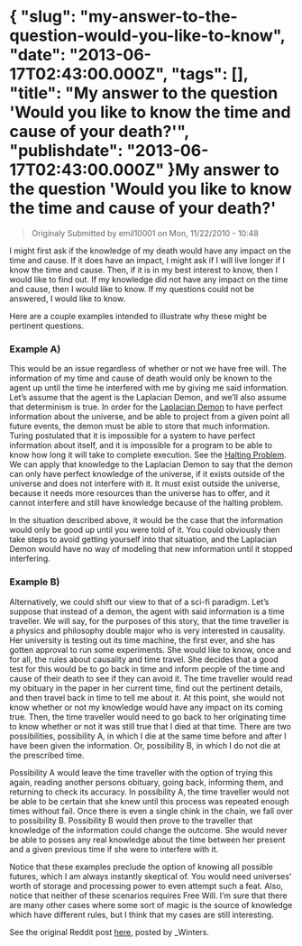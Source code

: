 {
    "slug": "my-answer-to-the-question-would-you-like-to-know",
    "date": "2013-06-17T02:43:00.000Z",
    "tags": [],
    "title": "My answer to the question 'Would you like to know the time and cause of your death?'",
    "publishdate": "2013-06-17T02:43:00.000Z"
}My answer to the question 'Would you like to know the time and cause of your death?'
====================================================================================




<blockquote>
  <p>Originaly Submitted by emil10001 on Mon, 11/22/2010 - 10:48</p>
</blockquote>

<p>I might first ask if the knowledge of my death would have any impact on the time and cause. If it does have an impact, I might ask if I will live longer if I know the time and cause. Then, if it is in my best interest to know, then I would like to find out. If my knowledge did not have any impact on the time and cause, then I would like to know. If my questions could not be answered, I would like to know.</p>

<p>Here are a couple examples intended to illustrate why these might be pertinent questions.</p>

<h3>Example A)</h3>

<p>This would be an issue regardless of whether or not we have free will. The information of my time and cause of death would only be known to the agent up until the time he interfered with me by giving me said information. Let&rsquo;s assume that the agent is the Laplacian Demon, and we&rsquo;ll also assume that determinism is true. In order for the <a href="http://en.wikipedia.org/wiki/Laplace's_demon" target="_blank">Laplacian Demon</a> to have perfect information about the universe, and be able to project from a given point all future events, the demon must be able to store that much information. Turing postulated that it is impossible for a system to have perfect information about itself, and it is impossible for a program to be able to know how long it will take to complete execution. See the <a href="http://en.wikipedia.org/wiki/Halting_problem" target="_blank">Halting Problem</a>. We can apply that knowledge to the Laplacian Demon to say that the demon can only have perfect knowledge of the universe, if it exists outside of the universe and does not interfere with it. It must exist outside the universe, because it needs more resources than the universe has to offer, and it cannot interfere and still have knowledge because of the halting problem.</p>

<p>In the situation described above, it would be the case that the information would only be good up until you were told of it. You could obviously then take steps to avoid getting yourself into that situation, and the Laplacian Demon would have no way of modeling that new information until it stopped interfering.</p>

<h3>Example B)</h3>

<p>Alternatively, we could shift our view to that of a sci-fi paradigm. Let&rsquo;s suppose that instead of a demon, the agent with said information is a time traveller. We will say, for the purposes of this story, that the time traveller is a physics and philosophy double major who is very interested in causality. Her university is testing out its time machine, the first ever, and she has gotten approval to run some experiments. She would like to know, once and for all, the rules about causality and time travel. She decides that a good test for this would be to go back in time and inform people of the time and cause of their death to see if they can avoid it. The time traveller would read my obituary in the paper in her current time, find out the pertinent details, and then travel back in time to tell me about it. At this point, she would not know whether or not my knowledge would have any impact on its coming true. Then, the time traveller would need to go back to her originating time to know whether or not it was still true that I died at that time. There are two possibilities, possibility A, in which I die at the same time before and after I have been given the information. Or, possibility B, in which I do not die at the prescribed time.</p>

<p>Possibility A would leave the time traveller with the option of trying this again, reading another persons obituary, going back, informing them, and returning to check its accuracy. In possibility A, the time traveller would not be able to be certain that she knew until this process was repeated enough times without fail. Once there is even a single chink in the chain, we fall over to possibility B. Possibility B would then prove to the traveller that knowledge of the information could change the outcome. She would never be able to posses any real knowledge about the time between her present and a given previous time if she were to interfere with it.</p>

<p>Notice that these examples preclude the option of knowing all possible futures, which I am always instantly skeptical of. You would need universes&rsquo; worth of storage and processing power to even attempt such a feat. Also, notice that neither of these scenarios requires Free Will. I&rsquo;m sure that there are many other cases where some sort of magic is the source of knowledge which have different rules, but I think that my cases are still interesting.</p>

<p>See the original Reddit post <a href="http://www.reddit.com/r/philosophy/comments/e84tt/would_you_like_to_know_the_time_and_cause_of_your/" target="_blank">here</a>, posted by _Winters.</p>
